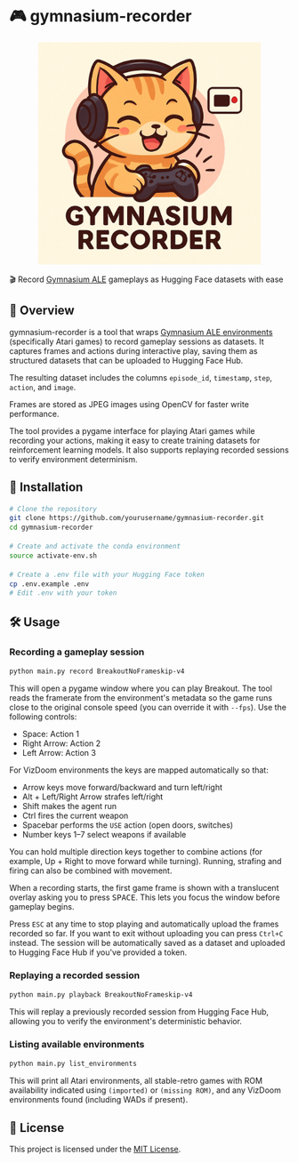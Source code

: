 # 🎮 gymnasium-recorder

<p align="center">
  <img src="logo.jpg" alt="Logo" width="400"/>
</p>


🎬 Record [Gymnasium ALE](https://ale.farama.org/environments/) gameplays as Hugging Face datasets with ease

## 📖 Overview

gymnasium-recorder is a tool that wraps [Gymnasium ALE environments](https://ale.farama.org/environments/) (specifically Atari games) to record gameplay sessions as datasets. It captures frames and actions during interactive play, saving them as structured datasets that can be uploaded to Hugging Face Hub.

The resulting dataset includes the columns `episode_id`, `timestamp`, `step`, `action`, and `image`.

Frames are stored as JPEG images using OpenCV for faster write performance.

The tool provides a pygame interface for playing Atari games while recording your actions, making it easy to create training datasets for reinforcement learning models. It also supports replaying recorded sessions to verify environment determinism.

## 🚀 Installation

```bash
# Clone the repository
git clone https://github.com/yourusername/gymnasium-recorder.git
cd gymnasium-recorder

# Create and activate the conda environment
source activate-env.sh

# Create a .env file with your Hugging Face token
cp .env.example .env
# Edit .env with your token
```

## 🛠️ Usage

### Recording a gameplay session

```bash
python main.py record BreakoutNoFrameskip-v4
```

This will open a pygame window where you can play Breakout. The tool reads the
framerate from the environment's metadata so the game runs close to the original
console speed (you can override it with ``--fps``). Use the following controls:
- Space: Action 1
- Right Arrow: Action 2
- Left Arrow: Action 3

For VizDoom environments the keys are mapped automatically so that:
- Arrow keys move forward/backward and turn left/right
- Alt + Left/Right Arrow strafes left/right
- Shift makes the agent run
- Ctrl fires the current weapon
- Spacebar performs the `USE` action (open doors, switches)
- Number keys 1–7 select weapons if available

You can hold multiple direction keys together to combine actions (for example,
Up + Right to move forward while turning). Running, strafing and firing can also
be combined with movement.

When a recording starts, the first game frame is shown with a translucent
overlay asking you to press <kbd>SPACE</kbd>. This lets you focus the window
before gameplay begins.

Press `ESC` at any time to stop playing and automatically upload the frames recorded so far. If you want to exit without uploading you can press `Ctrl+C` instead. The session will be automatically saved as a dataset and uploaded to Hugging Face Hub if you've provided a token.

### Replaying a recorded session

```bash
python main.py playback BreakoutNoFrameskip-v4
```

This will replay a previously recorded session from Hugging Face Hub, allowing you to verify the environment's deterministic behavior.

### Listing available environments

```bash
python main.py list_environments
```

This will print all Atari environments, all stable-retro games with ROM availability
indicated using `(imported)` or `(missing ROM)`, and any VizDoom environments
found (including WADs if present).

## 📄 License

This project is licensed under the [MIT License](LICENSE).